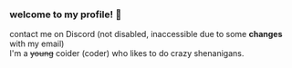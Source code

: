 ### welcome to my profile! 👋
contact me on Discord (not disabled, inaccessible due to some **changes** with my email)
<br>
I'm a ~~young~~ coider (coder) who likes to do crazy shenanigans.
<!--
**Orphanlol/Orphanlol** is a ✨ _special_ ✨ repository because its `README.md` (this file) appears on your GitHub profile.

Here are some ideas to get you started:

- 🔭 I’m currently working on ...
- 🌱 I’m currently learning ...
- 👯 I’m looking to collaborate on ...
- 🤔 I’m looking for help with ...
- 💬 Ask me about ...
- 📫 How to reach me: ...
- 😄 Pronouns: ...
- ⚡ Fun fact: ...
-->
